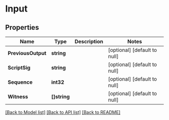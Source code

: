 # Input

## Properties
Name | Type | Description | Notes
------------ | ------------- | ------------- | -------------
**PreviousOutput** | **string** |  | [optional] [default to null]
**ScriptSig** | **string** |  | [optional] [default to null]
**Sequence** | **int32** |  | [optional] [default to null]
**Witness** | **[]string** |  | [optional] [default to null]

[[Back to Model list]](../README.md#documentation-for-models) [[Back to API list]](../README.md#documentation-for-api-endpoints) [[Back to README]](../README.md)

